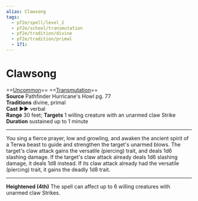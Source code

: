 ```yaml
---
alias: Clawsong
tags:
  - pf2e/spell/level_2
  - pf2e/school/transmutation
  - pf2e/tradition/divine
  - pf2e/tradition/primal
  - 171:
---
```


# Clawsong

==[Uncommon](../../../Traits/Uncommon.md)== ==[Transmutation](../../../Traits/Transmutation.md)==  
__Source__ Pathfinder Hurricane's Howl pg. 77  
**Traditions** divine, primal  
**Cast** ►► verbal  
**Range** 30 feet; **Targets** 1 willing creature with an unarmed claw Strike  
**Duration** sustained up to 1 minute

---

You sing a fierce prayer, low and growling, and awaken the ancient spirit of a Terwa beast to guide and strengthen the target's unarmed blows. The target's claw attack gains the versatile (piercing) trait, and deals 1d6 slashing damage. If the target's claw attack already deals 1d6 slashing damage, it deals 1d8 instead. If its claw attack already had the versatile (piercing) trait, it gains the deadly 1d8 trait.

<hr>

**Heightened (4th)** The spell can affect up to 6 willing creatures with unarmed claw Strikes.
